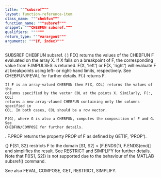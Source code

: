 ```yaml
---
title: """subsref"""
layout: function-reference-item
class_name: """chebfun"""
function_name: """subsref"""
snippet: """CHEBFUN subsref."""
qualifiers: """"""
return_type: """varargout"""
arguments: """(f, index)"""
---
```


 SUBSREF   CHEBFUN subsref.
  ( )
    F(X) returns the values of the CHEBFUN F evaluated on the array X. If X
    falls on a breakpoint of F, the corresponding value from F.IMPULSES is
    returned. F(X, 'left') or F(X, 'right') will evaluate F at breakpoints
    using left- or right-hand limits, respectively. See CHEBFUN/FEVAL for
    further details. F(:) returns F.
 
    If F is an array-valued CHEBFUN then F(X, COL) returns the values of the
    columns specified by the vector COL at the points X. Similarly, F(:, COL)
    returns a new array-vlaued CHEBFUN containing only the columns specified in
    COL. In both cases, COL should be a row vector.
 
    F(G), where G is also a CHEBFUN, computes the composition of F and G. See
    CHEBFUN/COMPOSE for further details.
 
  .
    F.PROP returns the property PROP of F as defined by GET(F, 'PROP').
 
  {}
    F{S1, S2} restricts F to the domain [S1, S2] < [F.ENDS(1), F.ENDS(end)] and
    simplifies the result. See RESTRICT  and SIMPLIFY for further details. Note
    that F{[S1, S2]} is not supported due to the behaviour of the MATLAB
    subsref() command.
 
  See also FEVAL, COMPOSE, GET, RESTRICT, SIMPLIFY.
